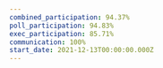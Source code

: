 ```yaml
---
combined_participation: 94.37%
poll_participation: 94.83%
exec_participation: 85.71%
communication: 100%
start_date: 2021-12-13T00:00:00.000Z
---
```

